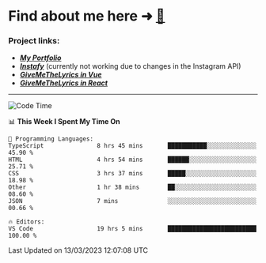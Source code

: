 # Find about me here ➜ [🧑](https://pauabella.dev)

### Project links:
- ***[My Portfolio](https://pauabella.dev)***
- ***[Instafy](https://instafy.me)*** (currently not working due to changes in the Instagram API)
- ***[GiveMeTheLyrics in Vue](https://lyrics.pauabella.dev)***
- ***[GiveMeTheLyrics in React](https://pauabella.dev/GiveMeTheLyrics)***

---
<!--START_SECTION:waka-->
![Code Time](http://img.shields.io/badge/Code%20Time-1%2C982%20hrs%207%20mins-blue)

📊 **This Week I Spent My Time On** 

```text
💬 Programming Languages: 
TypeScript               8 hrs 45 mins       ███████████░░░░░░░░░░░░░░   45.90 % 
HTML                     4 hrs 54 mins       ██████░░░░░░░░░░░░░░░░░░░   25.71 % 
CSS                      3 hrs 37 mins       █████░░░░░░░░░░░░░░░░░░░░   18.98 % 
Other                    1 hr 38 mins        ██░░░░░░░░░░░░░░░░░░░░░░░   08.60 % 
JSON                     7 mins              ░░░░░░░░░░░░░░░░░░░░░░░░░   00.66 % 

🔥 Editors: 
VS Code                  19 hrs 5 mins       █████████████████████████   100.00 % 
```


 Last Updated on 13/03/2023 12:07:08 UTC
<!--END_SECTION:waka-->
